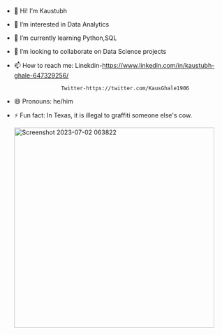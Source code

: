 - 👋 Hi! I’m Kaustubh
- 👀 I’m interested in Data Analytics
- 🌱 I’m currently learning Python,SQL
- 💞️ I’m looking to collaborate on Data Science projects
- 📫 How to reach me:
                     Linekdin-https://www.linkedin.com/in/kaustubh-ghale-647329256/

                     Twitter-https://twitter.com/KausGhale1906
- 😄 Pronouns: he/him
- ⚡ Fun fact: In Texas, it is illegal to graffiti someone else's cow.

    <img width="458" alt="Screenshot 2023-07-02 063822" src="https://github.com/KaustubhGhale/KaustubhGhale/assets/137228006/e2a88ceb-2921-4b88-81ee-60318c9f1828">

